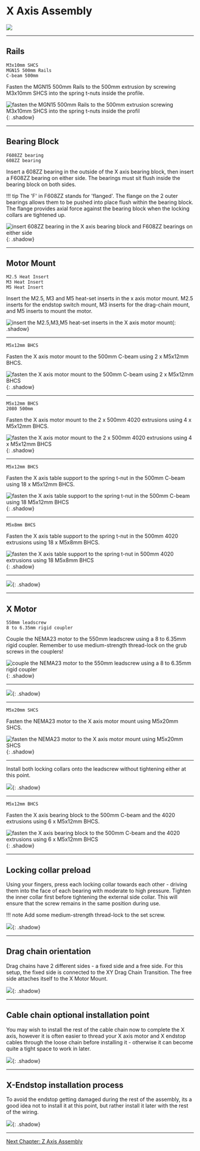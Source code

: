 # X Axis Assembly

![](../img/x_axis_assembly/x_axis_assembly.png)

---
## Rails

```
M3x10mm SHCS
MGN15 500mm Rails
C-beam 500mm
```

Fasten the MGN15 500mm Rails to the 500mm extrusion by screwing M3x10mm SHCS into the spring t-nuts inside the profile.

![fasten the MGN15 500mm Rails to the 500mm extrusion screwing M3x10mm SHCS into the spring t-nuts inside the profil](../img/x_axis_assembly/y_axis_step_27.png){: .shadow}

---
## Bearing Block
```
F608ZZ bearing
608ZZ bearing
```

Insert a 608ZZ bearing in the outside  of the X axis bearing block, then insert a F608ZZ bearing on either side. The bearings must sit flush inside the bearing block on both sides.

!!! tip
    The 'F' in F608ZZ stands for 'flanged'. The flange on the 2 outer bearings allows
    them to be pushed into place flush within the bearing block. The flange provides axial
    force against the bearing block when the locking collars are tightened up.

![insert 608ZZ bearing in the X axis bearing block and F608ZZ bearings on either side](../img/x_axis_assembly/y_axis_step_28.png){: .shadow}

---
## Motor Mount

```
M2.5 Heat Insert
M3 Heat Insert
M5 Heat Insert
```

Insert the M2.5, M3 and M5 heat-set inserts in the x axis motor mount. M2.5 inserts for the endstop switch mount, M3 inserts for the drag-chain mount, and M5 inserts to mount the motor.

![insert the M2.5,M3,M5 heat-set inserts in the X axis motor mount](../img/x_axis_assembly/y_axis_step_29.png){: .shadow}

---

```
M5x12mm BHCS
```

Fasten the X axis motor mount to the 500mm C-beam using 2 x M5x12mm BHCS.

![fasten the X axis motor mount to the 500mm C-beam using 2 x M5x12mm BHCS](../img/x_axis_assembly/y_axis_step_30.png){: .shadow}

---
```
M5x12mm BHCS
2080 500mm
```

Fasten the X axis motor mount to the 2 x 500mm 4020 extrusions using 4 x M5x12mm BHCS.

![fasten the X axis motor mount to the 2 x 500mm 4020 extrusions using 4 x M5x12mm BHCS](../img/x_axis_assembly/y_axis_step_31.png){: .shadow}

---

```
M5x12mm BHCS
```

Fasten the X axis table support to the spring t-nut in the 500mm C-beam using 18 x M5x12mm BHCS.

![fasten the X axis table support to the spring t-nut in the 500mm C-beam using 18 M5x12mm BHCS](../img/x_axis_assembly/y_axis_step_32.png){: .shadow}

---
```
M5x8mm BHCS
```

Fasten the X axis table support to the spring t-nut in the 500mm 4020 extrusions using 18 x M5x8mm BHCS.

![fasten the X axis table support to the spring t-nut in 500mm 4020 extrusions using 18 M5x8mm BHCS](../img/x_axis_assembly/y_axis_step_32.png){: .shadow}

---

![](../img/x_axis_assembly/y_axis_step_34_1.png){: .shadow}

---

## X Motor

```
550mm leadscrew
8 to 6.35mm rigid coupler
```

Couple the NEMA23 motor to the 550mm leadscrew using a 8 to 6.35mm rigid coupler. Remember to use medium-strength thread-lock on the grub screws in the couplers!

<!-- This image is reused from the y axis assembly on purpose -->
![couple the NEMA23 motor to the 550mm leadscrew using a 8 to 6.35mm rigid coupler](../img/y_axis_assembly/y_axis_step_11.png){: .shadow}

---

![](../img/x_axis_assembly/y_axis_step_35.png){: .shadow}

---
```
M5x20mm SHCS
```

Fasten the NEMA23 motor to the X axis motor mount using M5x20mm SHCS.

![fasten the NEMA23 motor to the X axis motor mount using M5x20mm SHCS](../img/x_axis_assembly/y_axis_step_36.png){: .shadow}

---

Install both locking collars onto the leadscrew without tightening either at this point.

![](../img/x_axis_assembly/y_axis_step_38_2.png){: .shadow}

---

```
M5x12mm BHCS
```

Fasten the X axis bearing block to the 500mm C-beam and the 4020 extrusions using 6 x M5x12mm BHCS.

![fasten the X axis bearing block to the 500mm C-beam and the 4020 extrusions using 6 x M5x12mm BHCS](../img/x_axis_assembly/y_axis_step_38.png){: .shadow}

---

## Locking collar preload

Using your fingers, press each locking collar towards each other - driving them into the face of each bearing with moderate to high pressure. Tighten the inner collar first before tightening the external side collar. This will ensure that the screw remains in the same position during use.

!!! note
    Add some medium-strength thread-lock to the set screw.

![](../img/x_axis_assembly/y_axis_step_38_2.png){: .shadow}

---

## Drag chain orientation

Drag chains have 2 different sides - a fixed side and a free side. For this setup, the fixed side is connected to the XY Drag Chain Transition. The free side attaches itself to the X Motor Mount.

![](../img/x_axis_assembly/y_axis_step_39.png){: .shadow}

---

## Cable chain optional installation point

You may wish to install the rest of the cable chain now to complete the X axis, however it is often easier to thread your X axis motor and X endstop cables through the loose chain before installing it - otherwise it can become quite a tight space to work in later.

![](../img/x_axis_assembly/y_axis_step_40.png){: .shadow}

---

## X-Endstop installation process

To avoid the endstop getting damaged during the rest of the assembly, its a good idea not to install it at this point, but rather install it later with the rest of the wiring.

![](../img/x_axis_assembly/y_axis_step_41.png){: .shadow}

---

[Next Chapter: Z Axis Assembly](./z_axis_assembly.md)
